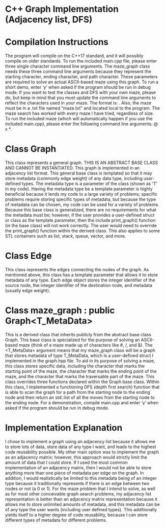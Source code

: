# C++ Graph Implementation (Adjacency list, DFS)
# Compilation Instructions
The program will compile on the C++17 standard, and it will possibly compile on older standards. To run the included main.cpp file, please enter three single character command line arguments. The maze_graph class needs these three command line arguments because they represent the starting character, ending character, and path character. These parameters are required to solve an actual ASCII-based maze using this graph. To run a short demo, enter ‘y’ when asked if the program should be run in debug mode.
If you want to test the classes and DFS with your own maze, please do, but keep in mind that you must update the command line arguments to reflect the characters used in your maze. The format is: <path character> <ending character> <starting character>. Also, the maze must be in a .txt file named “maze.txt” and located local to the program. The maze search has worked with every maze I have tried, regardless of size.
To run the included maze (which will automatically happen if you use the included main.cpp), please enter the following command line arguments: @ x *.

# Class Graph<T>
This class represents a general graph.  THIS IS AN ABSTRACT BASE CLASS AND CANNOT BE INSTANTIATED. This graph is implemented in an adjacency list format. This general base class is templated so that it may store metadata (commonly edge weight) of any data type, including user-defined types. The metadata type is a parameter of the class (shown as 'T' in my code). Having the metadata type be a template parameter is highly beneficial because it lends my code to a large variety of problems; specific problems require storing specific types of metadata, but because the type of metadata can be chosen, my code can be used for a variety of problems. Because this base class is generalized, there are no requirements for what the metadata must be; however, if the user provides a user-defined struct or class as the template parameter, then the include print_graph() function (in the base class) will not work correctly. The user would need to override the print_graph() function within the derived class. This also applies to some STL containers such as list, stack, queue, vector, and more.

# Class Edge<T>
This class represents the edges connecting the nodes of the graph. As mentioned above, this class has a template parameter that allows it to store metadata of any type. Each edge object stores the integer identifier of the source node, the integer identifier of the destination node, and metadata (usually edge weight).

# Class maze_graph : public Graph<T_MetaData>
This is a derived class that inherits publicly from the abstract base class Graph<T>. This base class is specialized for the purpose of solving an ASCII-based maze (think of a maze made up of characters like #, /, and &). The <T_MetaData> argument means that my maze_graph class will be a graph that stores metadata of type T_MetaData, which is a user-defined struct I implemented in the graph.hpp file. To aid in its purpose of solving a maze, this class stores specific data, including the character that marks the starting point of the maze, the character that marks the ending point of the maze, and the character that marks the traversable part of the maze. This class overrides three functions declared within the Graph base class. Within this class, I implemented a functioning DFS (depth first search) function that is able to scan the graph for a path from the starting node to the ending node and then return an std::list of all the moves from the starting node to the ending node. For a demonstration, compile main.cpp and enter ‘y’ when asked if the program should be run in debug mode.

# Implementation Explanation
I chose to implement a graph using an adjacency list because it allows me to store lots of data, store data of any type I want, and leads to the highest code reusability possible. My other main option was to implement the graph as an adjacency matrix; however, this approach would strictly limit the amount of data that I could store. If I used the most common implementation of an adjacency matrix, then I would not be able to store anything more than one piece of metadata per edge on the graph. In addition, I would realistically be limited to this metadata being of an integer type because it traditionally represents if there is an edge between two nodes or not (a 0 or 1). For the maze problem that I intend to solve, as well as for most other conceivable graph search problems, my adjacency list representation is better than an adjacency matrix representation because it allows me to store unlimited amounts of metadata, and this metadata can be of any type the user wants (including user defined types). This additionally yields itself to a higher degree of code reusability, because I can store different types of metadata for different problems.

